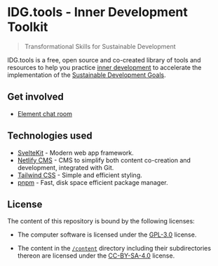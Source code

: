 # IDG.tools - Inner Development Toolkit

> Transformational Skills for Sustainable Development

IDG.tools is a free, open source and co-created library of tools and resources to help you practice [inner development](https://www.innerdevelopmentgoals.org) to accelerate the implementation of the [Sustainable Development Goals](https://www.undp.org/sustainable-development-goals).

## Get involved

-   [Element chat room](https://app.element.io/#/room/#idg-tools:community.innerdevelopmentgoals.org)

## Technologies used

-   [SvelteKit](https://kit.svelte.dev) - Modern web app framework.
-   [Netlify CMS](https://netlify.com) - CMS to simplify both content co-creation and development, integrated with Git.
-   [Tailwind CSS](https://tailwindcss.com/) - Simple and efficient styling.
-   [pnpm](https://pnpm.io) - Fast, disk space efficient package manager.

## License

The content of this repository is bound by the following licenses:

-   The computer software is licensed under the [GPL-3.0](./LICENSE) license.

-   The content in the [`/content`](./content) directory including their subdirectories thereon are licensed under the [CC-BY-SA-4.0](./content/LICENSE) license.
